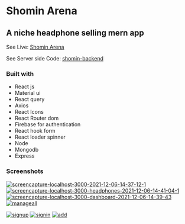 # Shomin Arena

## A niche headphone selling mern app

See Live: [Shomin Arena](https://shomin-arena.web.app/)

See Server side Code: [shomin-backend](https://github.com/mizanmahi/shomin-arena-backend)

### Built with

-  React js 
-  Material ui
-  React query
-  Axios
-  React Icons
-  React Router dom
-  Firebase for authentication
-  React hook form
-  React loader spinner
-  Node
-  Mongodb
-  Express  

### Screenshots

<a href="https://ibb.co/tB1pq31"><img src="https://i.ibb.co/b1G5s7G/screencapture-localhost-3000-2021-12-06-14-37-12-1.png" alt="screencapture-localhost-3000-2021-12-06-14-37-12-1" border="0"></a>
<a href="https://ibb.co/DDtFmk5"><img src="https://i.ibb.co/jvTYqGg/screencapture-localhost-3000-headphones-2021-12-06-14-41-04-1.png" alt="screencapture-localhost-3000-headphones-2021-12-06-14-41-04-1" border="0"></a>
<a href="https://ibb.co/GsVZ45D"><img src="https://i.ibb.co/wJKnFzq/screencapture-localhost-3000-dashboard-2021-12-06-14-39-43.png" alt="screencapture-localhost-3000-dashboard-2021-12-06-14-39-43" border="0"></a>
<a href="https://ibb.co/NxM24F8"><img src="https://i.ibb.co/Q94v5J2/manageall.png" alt="manageall" border="0"></a>

<a href="https://ibb.co/JmjT6Hk"><img src="https://i.ibb.co/MZkHw7N/signup.png" alt="signup" border="0"></a>
<a href="https://ibb.co/dkfPk9c"><img src="https://i.ibb.co/F8h58vW/signin.png" alt="signin" border="0"></a>
<a href="https://ibb.co/f4FSMdK"><img src="https://i.ibb.co/gz97yZX/add.png" alt="add" border="0"></a>




